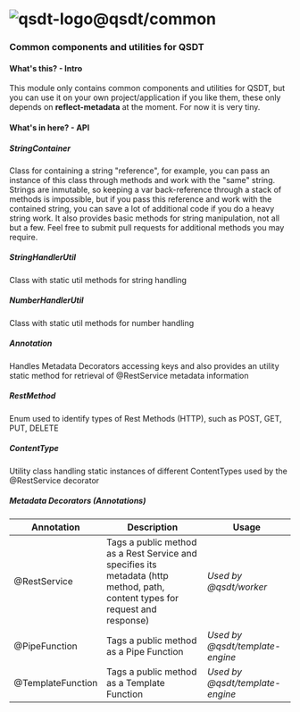 # ![qsdt-logo](https://raw.githubusercontent.com/arthmoeros/qsdt-ui/master/src/assets/img/rsz_qsdt-logo.png)@qsdt/common
### Common components and utilities for QSDT

#### What's this? - Intro

This module only contains common components and utilities for QSDT, but you can use it on your own project/application if you like them, these only depends on **reflect-metadata** at the moment. For now it is very tiny.

#### What's in here? - API

##### StringContainer

Class for containing a string "reference", for example, you can pass an instance of this class through methods and work with the "same" string. Strings are inmutable, so keeping a var back-reference through a stack of methods is impossible, but if you pass this reference and work with the contained string, you can save a lot of additional code if you do a heavy string work.
It also provides basic methods for string manipulation, not all but a few. Feel free to submit pull requests for additional methods you may require.

##### StringHandlerUtil

Class with static util methods for string handling

##### NumberHandlerUtil

Class with static util methods for number handling

##### Annotation

Handles Metadata Decorators accessing keys and also provides an utility static method for retrieval of @RestService metadata information

##### RestMethod

Enum used to identify types of Rest Methods (HTTP), such as POST, GET, PUT, DELETE

##### ContentType

Utility class handling static instances of different ContentTypes used by the @RestService decorator

##### Metadata Decorators (Annotations)

**Annotation** | **Description**|**Usage**
---------------|----------------|-------------
@RestService | Tags a public method as a Rest Service and specifies its metadata (http method, path, content types for request and response) | *Used by @qsdt/worker*
@PipeFunction | Tags a public method as a Pipe Function | *Used by @qsdt/template-engine*
@TemplateFunction | Tags a public method as a Template Function | *Used by @qsdt/template-engine*

